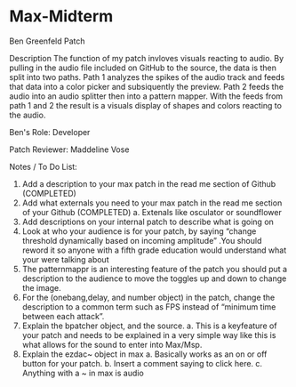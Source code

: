 # Max-Midterm
Ben Greenfeld Patch 

Description
The function of my patch invloves visuals reacting to audio. By pulling in the audio file included on GitHub to the source, the data is then split into two paths. Path 1 analyzes the spikes of the audio track and feeds that data into a color picker and subsiquently the preview. Path 2 feeds the audio into an audio splitter then into a pattern mapper. With the feeds from path 1 and 2 the result is a visuals display of shapes and colors reacting to the audio.

Ben's Role: Developer

Patch Reviewer: Maddeline Vose

  Notes / To Do List:
  
1)	Add a description to your max patch in the read me section of Github (COMPLETED)
2)	Add what externals you need to your max patch in the read me section of your Github (COMPLETED)
    a.	Extenals like osculator or soundflower
3)	Add descriptions on your internal patch to describe what is going on 
4)	Look at who your audience is for your patch, by saying “change threshold dynamically based on incoming amplitude” .You should reword it so anyone with a fifth grade education would understand what your were talking about 
5)	The patternmappr is an interesting feature of the patch you should put a description to the audience to move the toggles up and down to change the image. 
6)	For the (onebang,delay, and number object) in the patch, change the description to a common term such as FPS instead of “minimum time between each attack”. 
7)	Explain the bpatcher object, and the source.
    a.	This is a keyfeature of your patch and needs to be explained in a very simple way like this is what allows for the sound to enter into Max/Msp. 
8)	Explain the ezdac~ object in max 
    a.	Basically works as an on or off button for your patch. 
    b.	Insert a comment saying to click here.
    c.	Anything with a ~ in max is audio
